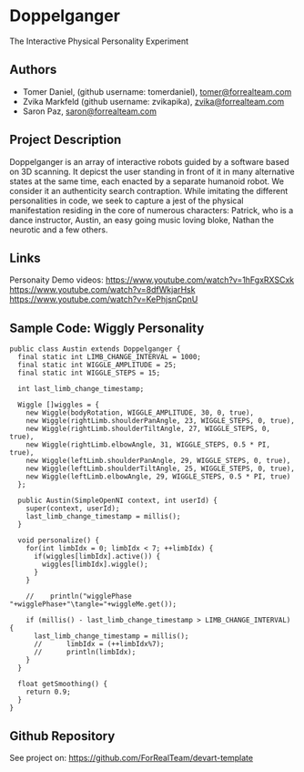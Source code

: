# Doppelganger
The Interactive Physical Personality Experiment

## Authors
- Tomer Daniel, (github username: tomerdaniel), tomer@forrealteam.com
- Zvika Markfeld (github username: zvikapika), zvika@forrealteam.com
- Saron Paz, saron@forrealteam.com

## Project Description
Doppelganger is an array of interactive robots guided by a software based on 3D scanning.
It depicst the user standing in front of it in many alternative states at the same time, each enacted by a separate humanoid robot. We consider it an authenticity search contraption. While imitating the different personalities in code, we seek to capture a jest of the physical manifestation residing in the core of numerous characters: Patrick, who is a dance instructor, Austin, an easy going music loving bloke, Nathan the neurotic and a few others.

## Links
Personaity Demo videos:
https://www.youtube.com/watch?v=1hFgxRXSCxk
https://www.youtube.com/watch?v=8dfWkjarHsk
https://www.youtube.com/watch?v=KePhjsnCpnU


## Sample Code: Wiggly Personality
```
public class Austin extends Doppelganger {
  final static int LIMB_CHANGE_INTERVAL = 1000;
  final static int WIGGLE_AMPLITUDE = 25;
  final static int WIGGLE_STEPS = 15;

  int last_limb_change_timestamp;

  Wiggle []wiggles = { 
    new Wiggle(bodyRotation, WIGGLE_AMPLITUDE, 30, 0, true), 
    new Wiggle(rightLimb.shoulderPanAngle, 23, WIGGLE_STEPS, 0, true), 
    new Wiggle(rightLimb.shoulderTiltAngle, 27, WIGGLE_STEPS, 0, true), 
    new Wiggle(rightLimb.elbowAngle, 31, WIGGLE_STEPS, 0.5 * PI, true), 
    new Wiggle(leftLimb.shoulderPanAngle, 29, WIGGLE_STEPS, 0, true), 
    new Wiggle(leftLimb.shoulderTiltAngle, 25, WIGGLE_STEPS, 0, true), 
    new Wiggle(leftLimb.elbowAngle, 29, WIGGLE_STEPS, 0.5 * PI, true)
  };

  public Austin(SimpleOpenNI context, int userId) {
    super(context, userId);
    last_limb_change_timestamp = millis();
  }

  void personalize() {
    for(int limbIdx = 0; limbIdx < 7; ++limbIdx) {
      if(wiggles[limbIdx].active()) {
        wiggles[limbIdx].wiggle();
      }
    }
    
    //    println("wigglePhase "+wigglePhase+"\tangle="+wiggleMe.get());

    if (millis() - last_limb_change_timestamp > LIMB_CHANGE_INTERVAL) {
      last_limb_change_timestamp = millis();
      //      limbIdx = (++limbIdx%7);
      //      println(limbIdx);
    }
  }

  float getSmoothing() {
    return 0.9;
  }
}
```
## Github Repository
See project on: https://github.com/ForRealTeam/devart-template
